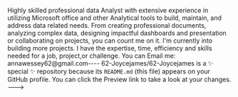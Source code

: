 Highly skilled professional data Analyst with extensive experience in utilizing Microsoft office and other Analytical tools to build, maintain, and address data related needs.
From creating professional documents, analyzing complex data, designing impactful dashboards and presentation or collaborating on projects, you can count me on it.
I'm currently into building more projects.
I have the expertise, time, efficiency and skills needed for a job, project,or challenge.
You can Email me: annawessey62@gmail.com----
62-Joycejames/62-Joycejames is a ✨ special ✨ repository because its `README.md` (this file) appears on your GitHub profile.
You can click the Preview link to take a look at your changes.
--->
